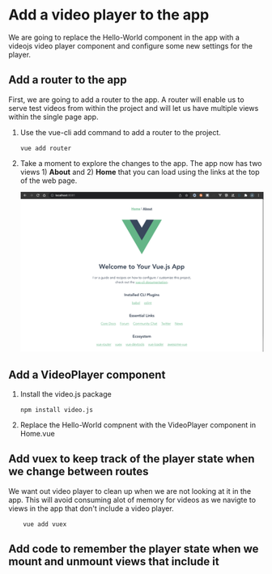 # Add a video player to the app

We are going to replace the Hello-World component in the app with a videojs video player component and configure some new settings for the player.

## Add a router to the app

First, we are going to add a router to the app.  A router will enable us to serve test videos from within the project and will let us have multiple views within the single page app.

1. Use the vue-cli add command to add a router to the project.

    ```
    vue add router
    ```

2. Take a moment to explore the changes to the app. The app now has two views 1) **About** and 2) **Home** that you can load using the links at the top of the web page.

    ![app with two available views: About and Home](../images/02-vue-router.png)

## Add a VideoPlayer component

1. Install the video.js package 

    ```
    npm install video.js
    ```

2. Replace the Hello-World compnent with the VideoPlayer component in Home.vue

<add a diff here>

## Add vuex to keep track of the player state when we change between routes

We want out video player to clean up when we are not looking at it in the app.  This will avoid consuming alot of memory for videos as we navigte to views in the app that don't include a video player.

```
    vue add vuex
```

## Add code to remember the player state when we mount and unmount views that include it

<diff here>



